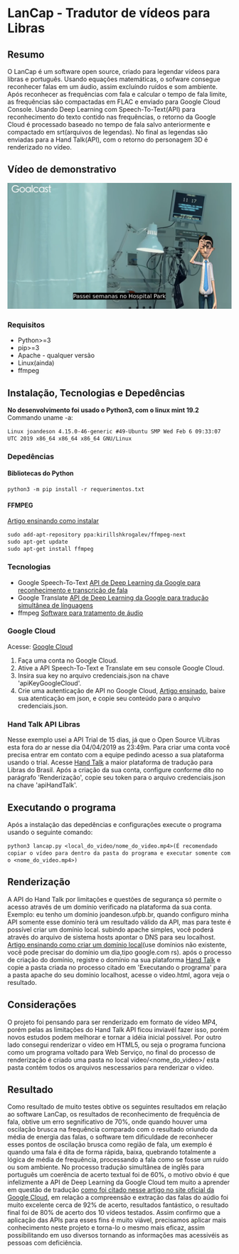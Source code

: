 # LanCap - Tradutor de vídeos para Libras

## Resumo
O LanCap é um software open source, criado para legendar vídeos para libras e português. Usando equações matemáticas, o sofware consegue reconhecer falas em um áudio, assim excluíndo ruídos e som ambiente. Após reconhecer as frequências com fala e calcular o tempo de fala limite, as frequências são compactadas em FLAC e enviado para Google Cloud Console. Usando Deep Learning com Speech-To-Text(API) para reconhecimento do texto contido nas frequências, o retorno da Google Cloud é processado baseado no tempo de fala salvo anteriormente e compactado em srt(arquivos de legendas). No final as legendas são enviadas para a Hand Talk(API), com o retorno do personagem 3D é renderizado no vídeo.

## Vídeo de demonstrativo
[![Clique para ver o vídeo](screenshot.png)](https://www.youtube.com/watch?v=7qWeG6pOeDE)

### Requisitos
- Python>=3
- pip>=3
- Apache - qualquer versão
- Linux(ainda)
- ffmpeg

## Instalação, Tecnologias e Depedências
**No desenvolvimento foi usado o Python3, com o linux mint 19.2**
Commando uname -a:
```
Linux joandeson 4.15.0-46-generic #49-Ubuntu SMP Wed Feb 6 09:33:07 UTC 2019 x86_64 x86_64 x86_64 GNU/Linux
```

### Depedências
#### Bibliotecas do Python
```
python3 -m pip install -r requerimentos.txt
```
#### FFMPEG
[Artigo ensinando como instalar](https://www.edivaldobrito.com.br/como-instalar-o-ffmpeg-no-ubuntu/)
```
sudo add-apt-repository ppa:kirillshkrogalev/ffmpeg-next
sudo apt-get update
sudo apt-get install ffmpeg
```

### Tecnologias
- Google Speech-To-Text [API de Deep Learning da Google para reconhecimento e transcrição de fala](https://cloud.google.com/gcp/)
- Google Translate [API de Deep Learning da Google para tradução simultânea de línguagens](https://cloud.google.com/translate/)
- ffmpeg [Software para tratamento de áudio](https://ffmpeg.org/)

### Google Cloud
Acesse: [Google Cloud](https://cloud.google.com/)
1. Faça uma conta no Google Cloud.
2. Ative a API Speech-To-Text e Translate em seu console Google Cloud.
3. Insira sua key no arquivo credenciais.json na chave 'apiKeyGoogleCloud'.
4. Crie uma autenticação de API no Google Cloud, [Artigo ensinado](https://cloud.google.com/video-intelligence/docs/common/auth?hl=pt-br), baixe sua atenticação em json, e copie seu conteúdo para o arquivo credenciais.json.

### Hand Talk API Libras
Nesse exemplo usei a API Trial de 15 dias, já que o Open Source VLibras esta fora do ar nesse dia 04/04/2019 as 23:49m. Para criar uma conta você precisa entrar em contato com a equipe pedindo acesso a sua plataforma usando o trial. Acesse [Hand Talk](https://handtalk.me/) a maior plataforma de tradução para Libras do Brasil.
Após a criação da sua conta, configure conforme dito no parágrafo 'Renderização', copie seu token para o arquivo credenciais.json na chave 'apiHandTalk'.

## Executando o programa
Após a instalação das depedências e configurações execute o programa usando o seguinte comando:
```
python3 lancap.py <local_do_video/nome_do_video.mp4>(É recomendado copiar o vídeo para dentro da pasta do programa e executar somente com o <nome_do_video.mp4>)
```

## Renderização
A API do Hand Talk por limitações e questões de segurança só permite o acesso através de um domínio verificado na plataforma da sua conta. Exemplo: eu tenho um domínio joandeson.ufpb.br, quando configuro minha API somente esse domínio terá um resultado válido da API, mas para teste é possível criar um domínio local. subindo apache simples, você poderá através do arquivo de sistema hosts apontar o DNS para seu localhost. [Artigo ensinando como criar um domínio local](https://support.rackspace.com/how-to/modify-your-hosts-file/)(use domínios não existente, você pode precisar do domínio um dia,tipo google.com rs). após o processo de criação do domínio, registre o domínio na sua plataforma [Hand Talk](http://account.handtalk.me/) e copie a pasta criada no processo citado em 'Executando o programa' para a pasta apache do seu domínio localhost, acesse o video.html, agora veja o resultado.

## Considerações
O projeto foi pensando para ser renderizado em formato de vídeo MP4, porém pelas as limitações do Hand Talk API ficou inviavél fazer isso, porém novos estudos podem melhorar e tornar a idéia inicial possível. Por outro lado consegui renderizar o vídeo em HTML5, ou seja o programa funciona como um programa voltado para Web Serviço, no final do processo de renderização é criado uma pasta no local video/<nome_do_video>/ esta pasta contém todos os arquivos nescessarios para renderizar o vídeo.

## Resultado
Como resultado de muito testes obtive os seguintes resultados em relação ao software LanCap, os resultados de reconhecimento de frequência de fala, obtive um erro segnificativo de 70%, onde quando houver uma oscilação brusca na frequência comparado com o resultado oriundo da média de energia das falas, o software tem dificuldade de reconhecer esses pontos de oscilação brusca como região de fala, um exemplo é quando uma fala é dita de forma rápida, baixa, quebrando totalmente a lógica de média de frequência, processando a fala como se fosse um ruído ou som ambiente. No processo tradução simultânea de inglês para português um coerência de acerto textual foi de 60%, o motivo obvio é que infelizmente a API de Deep Learning da Google Cloud tem muito a aprender em questão de tradução [como foi citado nesse artigo no site oficial da Google Cloud](https://cloud.google.com/translate/), em relação a compreensão e extração das falas do aúdio foi muito excelente cerca de 92% de acerto, resultados fantástico, o resultado final foi de 80% de acerto dos 10 vídeos testados. Assim confirmo que a aplicação das APIs para esses fins é muito viável, precisamos aplicar mais conhecimento neste projeto e torna-lo o mesmo mais eficaz, assim possibilitando em uso diversos tornando as informações mas acessivéis as pessoas com deficiência.
